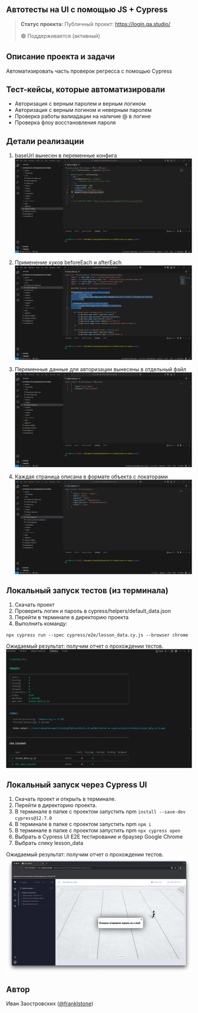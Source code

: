 <h2>Автотесты на UI с помощью JS + Cypress</h2>

> **Статус проекта:**
> Публичный проект: https://login.qa.studio/
> 
> 🟢 Поддерживается (активный) 

## Описание проекта и задачи
Автоматизировать часть проверок регресса с помощью Cypress

## Тест-кейсы, которые автоматизировали
* Авторизация с верным паролем и верным логином
* Авторизация c верным логином и неверным паролем
* Проверка работы валиадации на наличие @ в логине
* Проверка флоу восстановления пароля

## Детали реализации

1. baseUrl вынесен в переменные конфига
![image](static/baseUrl.png)

2. Применение хуков beforeEach и afterEach
![image](static/hooks.png)

3. Переменные данные для авторизации вынесены в отдельный файл
![image](static/user_data.png)

4. Каждая страница описана в формате объекта с локаторами
![image](static/locators.png)

## Локальный запуск тестов (из терминала)
1. Скачать проект
2. Проверить логин и пароль в cypress/helpers/default_data.json
3. Перейти в терминале в директорию проекта
4. Выполнить команду:
```
npx cypress run --spec cypress/e2e/lesson_data.cy.js --browser chrome
```
Ожидаемый результат: получим отчет о прохождении тестов.
![image](static/cypress_cli.png)


## Локальный запуск через Cypress UI
1. Скачать проект и открыть в терминале.
2. Перейти в директорию проекта.
3. В терминале в папке с проектом запустить npm `install --save-dev cypress@12.7.0`
4. В терминале в папке с проектом запустить npm `npm i`
5. В терминале в папке с проектом запустить npm `npx cypress open`
6. Выбрать в Cypress UI E2E тестирование и браузер Google Chrome
7. Выбрать спеку lesson_data

Ожидаемый результат: получим отчет о прохождении тестов.
![image](static/Cypress_UI.png)


## Автор

Иван Заостровских ([@franklstone](https://t.me/franklstone))
